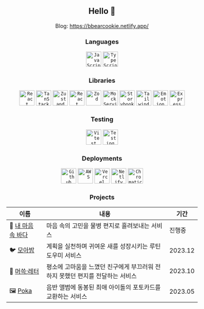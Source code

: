 <div align="center">
  
## Hello 👋
Blog: https://bbearcookie.netlify.app/

### Languages
<code><img width=40 height=40 src="https://noticon-static.tammolo.com/dgggcrkxq/image/upload/v1567008394/noticon/ohybolu4ensol1gzqas1.png" alt="JavaScript" /></code>
<code><img width=40 height=40 src="https://noticon-static.tammolo.com/dgggcrkxq/image/upload/v1566913457/noticon/eh4d0dnic4n1neth3fui.png" alt="TypeScript" /></code>

### Libraries
<code><img width=40 height=40 src="https://noticon-static.tammolo.com/dgggcrkxq/image/upload/v1566557331/noticon/d5hqar2idkoefh6fjtpu.png" alt="React" /></code>
<code><img width=40 height=40 src="https://noticon-static.tammolo.com/dgggcrkxq/image/upload/v1669720599/noticon/xg13hlex6bu8mu182b5y.png" alt="TanStack Query" /></code>
<code><img width=40 height=40 src="https://noticon-static.tammolo.com/dgggcrkxq/image/upload/v1675253316/noticon/gg2mfsvpu2aje4f8rpuc.png" alt="Zustand" /></code>
<code><img width=40 height=40 src="https://noticon-static.tammolo.com/dgggcrkxq/image/upload/v1662081686/noticon/yjgxl9a4w3hnt4fpejlq.png" alt="React Hook Form" /></code>
<code><img width=40 height=40 src="https://noticon-static.tammolo.com/dgggcrkxq/image/upload/v1709647040/noticon/mz3pe5jou27e5qgenlqu.png" alt="Zod" /></code>
<code><img width=40 height=40 src="https://noticon-static.tammolo.com/dgggcrkxq/image/upload/v1709647158/noticon/ex4f09r5x4vy9cwbavah.png" alt="Mock Service Worker" /></code>
<code><img width=40 height=40 src="https://noticon-static.tammolo.com/dgggcrkxq/image/upload/v1566952480/noticon/fyec5eye4l6hyxlpfxze.png" alt="Storybook" /></code>
<code><img width=40 height=40 src="https://noticon-static.tammolo.com/dgggcrkxq/image/upload/v1657314490/noticon/ur8spzfcq4acw7ijp68v.png" alt="Tailwind" /></code>
<code><img width=40 height=40 src="https://noticon-static.tammolo.com/dgggcrkxq/image/upload/v1606640723/noticon/ahdafbo604qrqaw3tcbf.png" alt="Emotion" /></code>
<code><img width=40 height=40 src="https://noticon-static.tammolo.com/dgggcrkxq/image/upload/v1597622806/noticon/avedhz3pvaij65k3ztar.png" alt="Express" /></code>

### Testing
<code><img width=40 height=40 src="https://noticon-static.tammolo.com/dgggcrkxq/image/upload/v1709647522/noticon/kfmeoyjcbojqvygedafr.png" alt="Vitest" /></code>
<code><img width=40 height=40 src="https://noticon-static.tammolo.com/dgggcrkxq/image/upload/v1709647538/noticon/rn9m2lywvacd6ihc2hlo.png" alt="Testing Library" /></code>

### Deployments
<code><img width=40 height=40 src="https://noticon-static.tammolo.com/dgggcrkxq/image/upload/v1673248072/noticon/uj1sljza7nnsj0lpilwk.png" alt="Github Actions" /></code>
<code><img width=40 height=40 src="https://noticon-static.tammolo.com/dgggcrkxq/image/upload/v1566777755/noticon/yfmwxv8nhnr5aqaxhxpg.png" alt="AWS" /></code>
<code><img width=40 height=40 src="https://noticon-static.tammolo.com/dgggcrkxq/image/upload/v1679312641/noticon/rx8rni4npifrbo9ckxmt.png" alt="Vercel" /></code>
<code><img width=40 height=40 src="https://noticon-static.tammolo.com/dgggcrkxq/image/upload/v1566914346/noticon/eaj5maxvh8jwaviozt5p.png" alt="Netlify" /></code>
<code><img width=40 height=40 src="https://noticon-static.tammolo.com/dgggcrkxq/image/upload/v1697414265/noticon/ore3jkmidxz29vw06l77.png" alt="Chromatic" /></code>

### Projects
<table align="center">
  <thead>
    <tr>
      <th>이름</td>
      <th>내용</td>
      <th>기간</td>
    </tr>
  </thead>
  <tbody>
    <tr>
      <td>🌊 <a href="https://github.com/dnd-side-project/dnd-10th-4-frontend">내 마음 속 바다</a></td>
      <td>마음 속의 고민을 물병 편지로 흘려보내는 서비스</td>
      <td>진행중</td>
    </tr>
    <tr>
      <td>🐦 <a href="https://github.com/team-moabam/moabam-FE">모아밤</a></td>
      <td>계획을 실천하며 귀여운 새를 성장시키는 루틴 도우미 서비스</td>
      <td>2023.12</td>
    </tr>
    <tr>
      <td>📮 <a href="https://github.com/prgrms-fe-devcourse/FEDC4_MUSSEUK_LETTER_Donggeun">머쓱;레터</a></td>
      <td>평소에 고마움을 느꼈던 친구에게 부끄러워 전하지 못했던 편지를 전달하는 서비스</td>
      <td>2023.10</td>
    </tr>
    <tr>
      <td>🖼️ <a href="https://github.com/bbearcookie/poka">Poka</a></td>
      <td>음반 앨범에 동봉된 최애 아이돌의 포토카드를 교환하는 서비스</td>
      <td>2023.05</td>
    </tr>
  </tbody>
</table>

</div>

<!--
**bbearcookie/bbearcookie** is a ✨ _special_ ✨ repository because its `README.md` (this file) appears on your GitHub profile.

Here are some ideas to get you started:

- 🔭 I’m currently working on ...
- 🌱 I’m currently learning ...
- 👯 I’m looking to collaborate on ...
- 🤔 I’m looking for help with ...
- 💬 Ask me about ...
- 📫 How to reach me: ...
- 😄 Pronouns: ...
- ⚡ Fun fact: ...
-->
